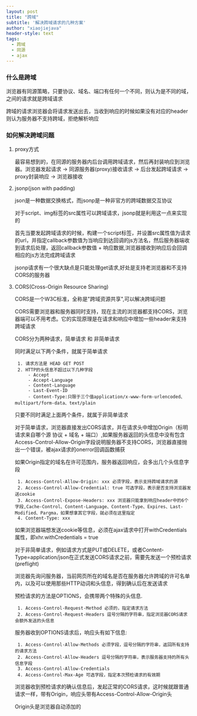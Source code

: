 ```yaml
---
layout: post
title: "跨域"
subtitle: '解决跨域请求的几种方案'
author: "xiaojiejava"
header-style: text
tags:
  - 跨域
  - 同源
  - ajax
---
```


### 什么是跨域

浏览器有同源策略，只要协议、域名、端口有任何一个不同，则认为是不同的域，之间的请求就是跨域请求

跨域的请求浏览器会将请求发送出去，当收到响应的时候如果没有对应的header则认为服务器不支持跨域，拒绝解析响应

### 如何解决跨域问题

1. proxy方式

	最容易想到的，在同源的服务器内后台调用跨域请求，然后再封装响应到浏览器。浏览器发起请求 -> 同源服务器(proxy)接收请求 -> 后台发起跨域请求 -> proxy封装响应 -> 浏览器接收

2. jsonp(json with padding)

	json是一种数据交换格式，而jsonp是一种非官方的跨域数据交互协议

	对于script、img标签的src属性可以跨域请求，jsonp就是利用这一点来实现的

	首先当要发起跨域请求的时候，构建一个script标签，并设置src属性值为请求的url，并指定callback参数值为当响应到达回调的js方法名，然后服务器端收到请求后处理，返回callback参数值 + 响应数据,浏览器接收到响应后会回调相应的js方法完成跨域请求

	jsonp请求有一个很大缺点是只能处理get请求,好处是支持老浏览器和不支持CORS的服务器

3. CORS(Cross-Origin Resource Sharing)

	CORS是一个W3C标准，全称是"跨域资源共享",可以解决跨域问题

	CORS需要浏览器和服务器同时支持，现在主流的浏览器都支持CORS，浏览器端可以不用考虑。它的实现原理是在请求和响应中增加一些header来支持跨域请求

	CORS分为两种请求，简单请求 和 非简单请求

	同时满足以下两个条件，就属于简单请求

		1. 请求方法是 HEAD GET POST
		2. HTTP的头信息不超过以下几种字段
			- Accept
			- Accept-Language
			- Content-Language
			- Last-Event-ID
			- Content-Type:只限于三个值application/x-www-form-urlencoded、multipart/form-data、text/plain
	只要不同时满足上面两个条件，就属于非简单请求

	对于简单请求，浏览器直接发出CORS请求，并在请求头中增加Origin（标明请求来自哪个源 协议 + 域名 + 端口）,如果服务器返回的头信息中没有包含Access-Control-Allow-Origin字段说明服务器不支持CORS，浏览器直接抛出一个错误，被ajax请求的onerror回调函数捕获

	如果Origin指定的域名在许可范围内，服务器返回响应，会多出几个头信息字段
	
		1. Access-Control-Allow-Origin: xxx 必须字段，表示支持跨域请求的源
		2. Access-Control-Allow-Credential: true 可选字段，表示是否支持浏览器发送cookie
		3. Access-Control-Expose-Headers: xxx 浏览器只能拿到响应header中的6个字段,Cache-Control、Content-Language、Content-Type、Expires、Last-Modified、Pargma，如果想拿其它字段，就必须在这里指定
		4. Content-Type: xxx

	如果浏览器端想发送cookie等信息，必须在ajax请求中打开withCredentials属性，即xhr.withCredentials = true

	对于非简单请求，例如请求方式是PUT或DELETE，或者Content-Type=application/json在正式发送CORS请求之前，需要先发送一个预检请求(preflight)

	浏览器先询问服务器，当前网页所在的域名是否在服务器允许跨域的许可名单内，以及可以使用那些HTTP动词和头信息，得到确认后在发送请求

	预检请求的方法是OPTIONS，会携带两个特殊的头信息.
	
		1. Access-Control-Request-Method 必须的，指定请求方法
		2. Access-Control-Request-Headers 逗号分隔的字符串，指定浏览器CORS请求会额外发送的头信息

	服务器收到OPTIONS请求后，响应头有如下信息:
	
		1. Access-Control-Allow-Methods 必须字段，逗号分隔的字符串，返回所有支持的请求方法
		2. Access-Control-Allow-Headers 逗号分隔的字符串，表示服务器支持的所有头信息字段
		3. Access-Control-Allow-Credentials
		4. Access-Control-Max-Age 可选字段，指定本次预检请求的有效期

	浏览器收到预检请求的确认信息后，发起正常的CORS请求，这时候就跟普通请求一样，带有Origin，响应头带有Access-Control-Allow-Origin头

	Origin头是浏览器自动添加的




